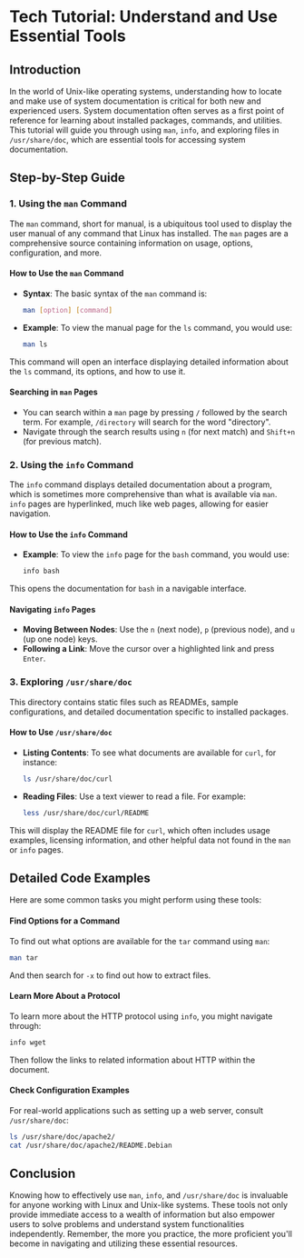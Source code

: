 # Tech Tutorial: Understand and Use Essential Tools

## Introduction

In the world of Unix-like operating systems, understanding how to locate and make use of system documentation is critical for both new and experienced users. System documentation often serves as a first point of reference for learning about installed packages, commands, and utilities. This tutorial will guide you through using `man`, `info`, and exploring files in `/usr/share/doc`, which are essential tools for accessing system documentation.

## Step-by-Step Guide

### 1. Using the `man` Command

The `man` command, short for manual, is a ubiquitous tool used to display the user manual of any command that Linux has installed. The `man` pages are a comprehensive source containing information on usage, options, configuration, and more.

#### How to Use the `man` Command

- **Syntax**: The basic syntax of the `man` command is:
  ```bash
  man [option] [command]
  ```

- **Example**: To view the manual page for the `ls` command, you would use:
  ```bash
  man ls
  ```

This command will open an interface displaying detailed information about the `ls` command, its options, and how to use it.

#### Searching in `man` Pages

- You can search within a `man` page by pressing `/` followed by the search term. For example, `/directory` will search for the word "directory".
- Navigate through the search results using `n` (for next match) and `Shift+n` (for previous match).

### 2. Using the `info` Command

The `info` command displays detailed documentation about a program, which is sometimes more comprehensive than what is available via `man`. `info` pages are hyperlinked, much like web pages, allowing for easier navigation.

#### How to Use the `info` Command

- **Example**: To view the `info` page for the `bash` command, you would use:
  ```bash
  info bash
  ```

This opens the documentation for `bash` in a navigable interface.

#### Navigating `info` Pages

- **Moving Between Nodes**: Use the `n` (next node), `p` (previous node), and `u` (up one node) keys.
- **Following a Link**: Move the cursor over a highlighted link and press `Enter`.

### 3. Exploring `/usr/share/doc`

This directory contains static files such as READMEs, sample configurations, and detailed documentation specific to installed packages.

#### How to Use `/usr/share/doc`

- **Listing Contents**: To see what documents are available for `curl`, for instance:
  ```bash
  ls /usr/share/doc/curl
  ```

- **Reading Files**: Use a text viewer to read a file. For example:
  ```bash
  less /usr/share/doc/curl/README
  ```

This will display the README file for `curl`, which often includes usage examples, licensing information, and other helpful data not found in the `man` or `info` pages.

## Detailed Code Examples

Here are some common tasks you might perform using these tools:

#### Find Options for a Command

To find out what options are available for the `tar` command using `man`:
```bash
man tar
```
And then search for `-x` to find out how to extract files.

#### Learn More About a Protocol

To learn more about the HTTP protocol using `info`, you might navigate through:
```bash
info wget
```
Then follow the links to related information about HTTP within the document.

#### Check Configuration Examples

For real-world applications such as setting up a web server, consult `/usr/share/doc`:
```bash
ls /usr/share/doc/apache2/
cat /usr/share/doc/apache2/README.Debian
```

## Conclusion

Knowing how to effectively use `man`, `info`, and `/usr/share/doc` is invaluable for anyone working with Linux and Unix-like systems. These tools not only provide immediate access to a wealth of information but also empower users to solve problems and understand system functionalities independently. Remember, the more you practice, the more proficient you'll become in navigating and utilizing these essential resources.